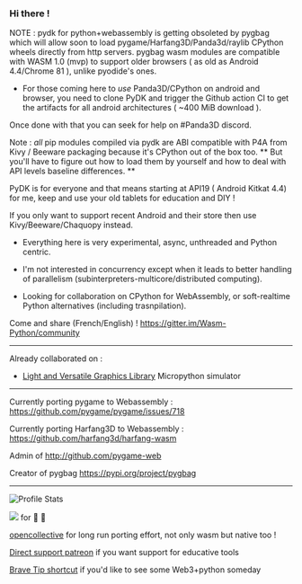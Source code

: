 ### Hi there !

NOTE : pydk for python+webassembly is getting obsoleted by pygbag which will allow soon to load pygame/Harfang3D/Panda3d/raylib CPython wheels directly from http servers. pygbag wasm modules are compatible with WASM 1.0 (mvp) to support older browsers ( as old as Android 4.4/Chrome 81 ), unlike pyodide's ones.


- For those coming here to *use* Panda3D/CPython on android and browser, you need to clone PyDK and trigger the Github action CI
to get the artifacts for all android architectures ( ~400 MiB download ).

Once done with that you can seek for help on #Panda3D discord.

Note : *all* pip modules compiled via pydk are ABI compatible with P4A from Kivy / Beeware packaging because it's CPython out of the box too.
 ** But you'll have to figure out how to load them by yourself and how to deal with API levels baseline differences. **

PyDK is for everyone and that means starting at API19 ( Android Kitkat 4.4) for me, keep and use your old tablets for education and DIY !

If you only want to support recent Android and their store then use Kivy/Beeware/Chaquopy instead.

- Everything here is very experimental, async, unthreaded and Python centric.

- I'm not interested in concurrency except when it leads to better handling of parallelism (subinterpreters-multicore/distributed computing).

- Looking for collaboration on CPython for WebAssembly, or soft-realtime Python alternatives (including trasnpilation).

Come and share (French/English)  ! 
https://gitter.im/Wasm-Python/community

----

Already collaborated on :
* [Light and Versatile Graphics Library][lvgl] Micropython simulator


----

Currently porting pygame to Webassembly : https://github.com/pygame/pygame/issues/718

Currently porting Harfang3D to Webassembly : https://github.com/harfang3d/harfang-wasm

Admin of http://github.com/pygame-web 

Creator of pygbag https://pypi.org/project/pygbag

----

![Profile Stats](https://github-readme-stats.vercel.app/api?username=pmp-p&theme=dark&hide_border=1&show_icons=true)


<a href="https://paypal.me/pmpp" target="_blank"><img src="https://img.shields.io/static/v1?logo=paypal&label=&message=donate&color=slategrey"></a> for 🍻 🍺

[opencollective][oc] for long run porting effort, not only wasm but native too !


[Direct support patreon][pat] if you want support for educative tools

[Brave Tip shortcut][tip] if you'd like to see some Web3+python someday


[tip]: https://github.com/pmp-p/pmp-p/issues/1
[pat]: https://www.patreon.com/pmpp
[oc]:https://opencollective.com/pythonseverywhere
[lvgl]: https://sim.lvgl.io/v9.0/micropython/ports/webassembly/index.html



